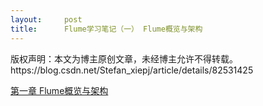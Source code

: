 ```yaml
---
layout:     post
title:      Flume学习笔记（一） Flume概览与架构
---
```

<div id="article_content" class="article_content clearfix csdn-tracking-statistics" data-pid="blog" data-mod="popu_307" data-dsm="post">
								<div class="article-copyright">
					版权声明：本文为博主原创文章，未经博主允许不得转载。					https://blog.csdn.net/Stefan_xiepj/article/details/82531425				</div>
								            <link rel="stylesheet" href="https://csdnimg.cn/release/phoenix/template/css/ck_htmledit_views-f76675cdea.css">
						<div class="htmledit_views" id="content_views">
                <p><a href="http://note.youdao.com/noteshare?id=079d25d68ed5999fd7c53fdf564a9d1d&amp;sub=DCE94229B2364D6D824770C78A5B1EBB" rel="nofollow">第一章 Flume概览与架构</a></p>            </div>
                </div>